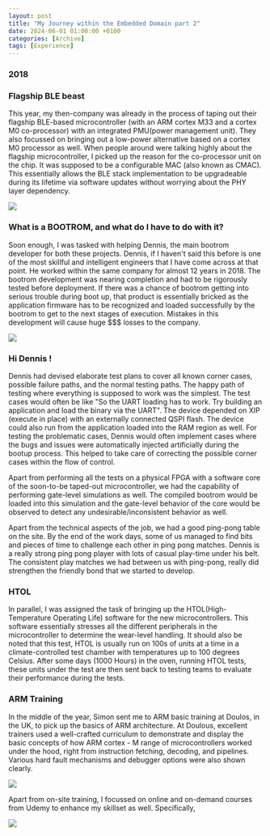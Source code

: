 ```yaml
---
layout: post
title: "My Journey within the Embedded Domain part 2"
date: 2024-06-01 01:00:00 +0100
categories: [Archive]
tags: [Experience]
---
```


### 2018

### Flagship BLE beast

This year, my then-company was already in the process of taping out their flagship BLE-based microcontroller (with an ARM cortex M33 and a cortex M0 co-processor) with an integrated PMU(power management unit). They also focussed on bringing out a low-power alternative based on a cortex M0 processor as well. When people around were talking highly about the flagship microcontroller, I picked up the reason for the co-processor unit on the chip. It was supposed to be a configurable MAC (also known as CMAC). This essentially allows the BLE stack implementation to be upgradeable during its lifetime via software updates without worrying about the PHY layer dependency.

![]({{site.data.navigation.Images[7][0]}}) 

### What is a BOOTROM, and what do I have to do with it?

Soon enough, I was tasked with helping Dennis, the main bootrom developer for both these projects. Dennis, if I haven't said this before is one of the most skillful and intelligent engineers that I have come across at that point. He worked within the same company for almost 12 years in 2018. The bootrom development was nearing completion and had to be rigorously tested before deployment. If there was a chance of bootrom getting into serious trouble during boot up, that product is essentially bricked as the application firmware has to be recognized and loaded successfully by the bootrom to get to the next stages of execution. Mistakes in this development will cause huge $$$ losses to the company.

![]({{site.data.navigation.Images[7][1]}}) 

### Hi Dennis !

Dennis had devised elaborate test plans to cover all known corner cases, possible failure paths, and the normal testing paths. The happy path of testing where everything is supposed to work was the simplest. The test cases would often be like "So the UART loading has to work. Try building an application and load the binary via the UART". The device depended on XIP (execute in place) with an externally connected QSPI flash. The device could also run from the application loaded into the RAM region as well. For testing the problematic cases, Dennis would often implement cases where the bugs and issues were automatically injected artificially during the bootup process. This helped to take care of correcting the possible corner cases within the flow of control.

Apart from performing all the tests on a physical FPGA with a software core of the soon-to-be taped-out microcontroller, we had the capability of performing gate-level simulations as well. The compiled bootrom would be loaded into this simulation and the gate-level behavior of the core would be observed to detect any undesirable/inconsistent behavior as well.

Apart from the technical aspects of the job, we had a good ping-pong table on the site. By the end of the work days, some of us managed to find bits and pieces of time to challenge each other in ping pong matches. Dennis is a really strong ping pong player with lots of casual play-time under his belt. The consistent play matches we had between us with ping-pong, really did strengthen the friendly bond that we started to develop.

### HTOL

In parallel, I was assigned the task of bringing up the HTOL(High-Temperature Operating Life) software for the new microcontrollers. This software essentially stresses all the different peripherals in the microcontroller to determine the wear-level handling. It should also be noted that this test, HTOL is usually run on 100s of units at a time in a climate-controlled test chamber with temperatures up to 100 degrees Celsius. After some days (1000 Hours) in the oven, running HTOL tests, these units under the test are then sent back to testing teams to evaluate their performance during the tests. 

### ARM Training

In the middle of the year, Simon sent me to ARM basic training at Doulos, in the UK, to pick up the basics of ARM architecture. At Doulous, excellent trainers used a well-crafted curriculum to demonstrate and display the basic concepts of how ARM cortex - M range of microcontrollers worked under the hood, right from instruction fetching, decoding, and pipelines. Various hard fault mechanisms and debugger options were also shown clearly.

![]({{site.data.navigation.Images[7][2]}}) 

Apart from on-site training, I focussed on online and on-demand courses from Udemy to enhance my skillset as well. Specifically, 

![]({{site.data.navigation.Images[7][3]}}) 

